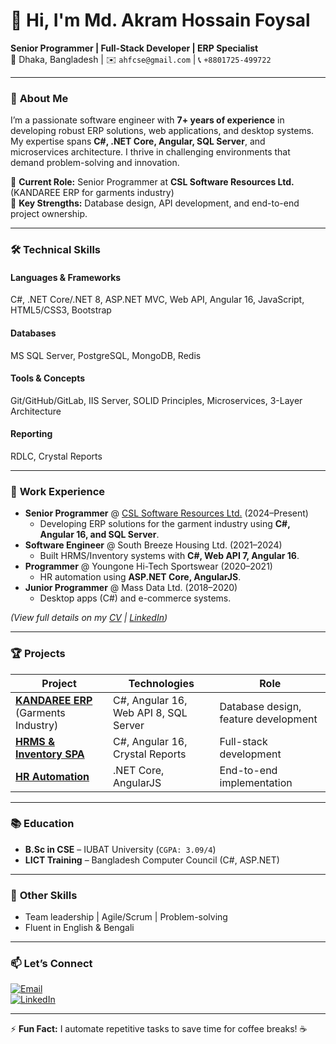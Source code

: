 # 👋 Hi, I'm Md. Akram Hossain Foysal

**Senior Programmer | Full-Stack Developer | ERP Specialist**  
📍 Dhaka, Bangladesh | ✉️ `ahfcse@gmail.com` | 📞 `+8801725-499722`  

---

### 🚀 **About Me**  
I’m a passionate software engineer with **7+ years of experience** in developing robust ERP solutions, web applications, and desktop systems. My expertise spans **C#, .NET Core, Angular, SQL Server**, and microservices architecture. I thrive in challenging environments that demand problem-solving and innovation.  

🔹 **Current Role:** Senior Programmer at **CSL Software Resources Ltd.** (KANDAREE ERP for garments industry)  
🔹 **Key Strengths:** Database design, API development, and end-to-end project ownership.  

---

### 🛠 **Technical Skills**  
#### **Languages & Frameworks**  
C#, .NET Core/.NET 8, ASP.NET MVC, Web API, Angular 16, JavaScript, HTML5/CSS3, Bootstrap  
#### **Databases**  
MS SQL Server, PostgreSQL, MongoDB, Redis  
#### **Tools & Concepts**  
Git/GitHub/GitLab, IIS Server, SOLID Principles, Microservices, 3-Layer Architecture  
#### **Reporting**  
RDLC, Crystal Reports  

---

### 💼 **Work Experience**  
- **Senior Programmer** @ [CSL Software Resources Ltd.](*) (2024–Present)  
  - Developing ERP solutions for the garment industry using **C#, Angular 16, and SQL Server**.  
- **Software Engineer** @ South Breeze Housing Ltd. (2021–2024)  
  - Built HRMS/Inventory systems with **C#, Web API 7, Angular 16**.  
- **Programmer** @ Youngone Hi-Tech Sportswear (2020–2021)  
  - HR automation using **ASP.NET Core, AngularJS**.  
- **Junior Programmer** @ Mass Data Ltd. (2018–2020)  
  - Desktop apps (C#) and e-commerce systems.  

*(View full details on my [CV](#) | [LinkedIn](#))*  

---

### 🏆 **Projects**  
| Project | Technologies | Role |  
|---------|-------------|------|  
| **[KANDAREE ERP](#)** (Garments Industry) | C#, Angular 16, Web API 8, SQL Server | Database design, feature development |  
| **[HRMS & Inventory SPA](#)** | C#, Angular 16, Crystal Reports | Full-stack development |  
| **[HR Automation](#)** | .NET Core, AngularJS | End-to-end implementation |  

---

### 📚 **Education**  
- **B.Sc in CSE** – IUBAT University (`CGPA: 3.09/4`)  
- **LICT Training** – Bangladesh Computer Council (C#, ASP.NET)  

---

### 🌟 **Other Skills**  
- Team leadership | Agile/Scrum | Problem-solving  
- Fluent in English & Bengali  

---

### 📫 **Let’s Connect**  
[![Email](https://img.shields.io/badge/Email-ahfcse@gmail.com-blue?style=flat&logo=gmail)](mailto:ahfcse@gmail.com)  
[![LinkedIn](#)](www.linkedin.com/in/foysal-4529902a4) 


---

⚡ **Fun Fact:** I automate repetitive tasks to save time for coffee breaks! ☕  
